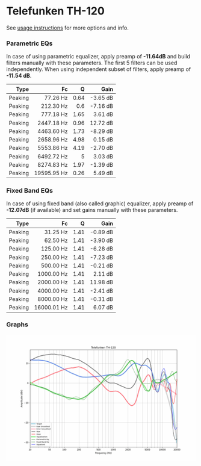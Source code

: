 # Telefunken TH-120
See [usage instructions](https://github.com/jaakkopasanen/AutoEq#usage) for more options and info.

### Parametric EQs
In case of using parametric equalizer, apply preamp of **-11.64dB** and build filters manually
with these parameters. The first 5 filters can be used independently.
When using independent subset of filters, apply preamp of **-11.54 dB**.

| Type    | Fc          |    Q | Gain     |
|--------:|------------:|-----:|---------:|
| Peaking | 77.26 Hz    | 0.64 | -3.65 dB |
| Peaking | 212.30 Hz   | 0.6  | -7.16 dB |
| Peaking | 777.18 Hz   | 1.65 | 3.61 dB  |
| Peaking | 2447.18 Hz  | 0.96 | 12.72 dB |
| Peaking | 4463.60 Hz  | 1.73 | -8.29 dB |
| Peaking | 2658.96 Hz  | 4.98 | 0.15 dB  |
| Peaking | 5553.86 Hz  | 4.19 | -2.70 dB |
| Peaking | 6492.72 Hz  | 5    | 3.03 dB  |
| Peaking | 8274.83 Hz  | 1.97 | -1.39 dB |
| Peaking | 19595.95 Hz | 0.26 | 5.49 dB  |

### Fixed Band EQs
In case of using fixed band (also called graphic) equalizer, apply preamp of **-12.07dB**
(if available) and set gains manually with these parameters.

| Type    | Fc          |    Q | Gain     |
|--------:|------------:|-----:|---------:|
| Peaking | 31.25 Hz    | 1.41 | -0.89 dB |
| Peaking | 62.50 Hz    | 1.41 | -3.90 dB |
| Peaking | 125.00 Hz   | 1.41 | -6.28 dB |
| Peaking | 250.00 Hz   | 1.41 | -7.23 dB |
| Peaking | 500.00 Hz   | 1.41 | -0.21 dB |
| Peaking | 1000.00 Hz  | 1.41 | 2.11 dB  |
| Peaking | 2000.00 Hz  | 1.41 | 11.98 dB |
| Peaking | 4000.00 Hz  | 1.41 | -2.41 dB |
| Peaking | 8000.00 Hz  | 1.41 | -0.31 dB |
| Peaking | 16000.01 Hz | 1.41 | 6.07 dB  |

### Graphs
![](./Telefunken%20TH-120.png)